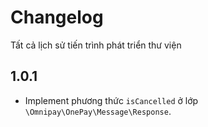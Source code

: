 # Changelog

Tất cả lịch sử tiến trình phát triển thư viện

## 1.0.1

- Implement phương thức `isCancelled` ở lớp `\Omnipay\OnePay\Message\Response`.
